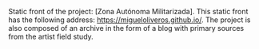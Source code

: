 Static front of the project: [Zona Autónoma Militarizada]. This static front has the following address: https://migueloliveros.github.io/.
The project is also composed of an archive in the form of a blog with primary sources from the artist field study.
